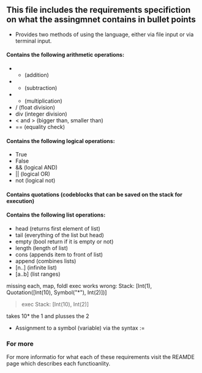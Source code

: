 ## This file includes the requirements specifiction on what the assingmnet contains in bullet points 

* Provides two methods of using the language, either via file input or via terminal input.

#### Contains the following arithmetic operations:
- + (addition)
- - (subtraction)
- * (multiplication)
- / (float division)
- div (integer division)
- < and > (bigger than, smaller than)
- == (equality check)

#### Contains the following logical operations:
- True
- False
- && (logical AND)
- || (logical OR)
- not (logical not)

#### Contains quotations (codeblocks that can be saved on the stack for execution)

#### Contains the following list operations:
- head (returns first element of list)
- tail (everything of the list but head)
- empty (bool return if it is empty or not)
- length (length of list)
- cons (appends item to front of list)
- append (combines lists)
- [n..] (infinite list)
- [a..b] (list ranges)

missing each, map, foldl
exec works wrong: Stack: [Int(1), Quotation([Int(10), Symbol("*"), Int(2)])]
> exec
Stack: [Int(10), Int(2)]

takes 10* the 1 and plusses the 2

* Assignment to a symbol (variable) via the syntax :=

### For more
For more informatio for what each of these requirements visit the REAMDE page which describes each functioanlity.
